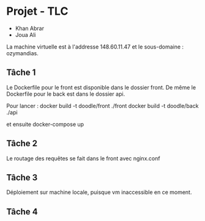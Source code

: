 # Projet - TLC

+ Khan Abrar
+ Joua Ali

La machine virtuelle est à l'addresse 148.60.11.47 et le sous-domaine : ozymandias. 

## Tâche 1 

Le Dockerfile pour le front est disponible dans le dossier front. 
De même le Dockerfile pour le back est dans le dossier api. 

Pour lancer : 
docker build -t doodle/front ./front 
docker build -t doodle/back ./api 

et ensuite 
docker-compose up 


## Tâche 2

Le routage des requêtes se fait dans le front avec nginx.conf


## Tâche 3

Déploiement sur machine locale, puisque vm inaccessible en ce moment. 


## Tâche 4



